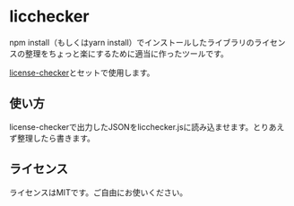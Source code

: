 licchecker
===
npm install（もしくはyarn install）でインストールしたライブラリのライセンスの整理をちょっと楽にするために適当に作ったツールです。

[license-checker](https://github.com/davglass/license-checker#readme)とセットで使用します。

使い方
---
license-checkerで出力したJSONをlicchecker.jsに読み込ませます。とりあえず整理したら書きます。

ライセンス
---
ライセンスはMITです。ご自由にお使いください。